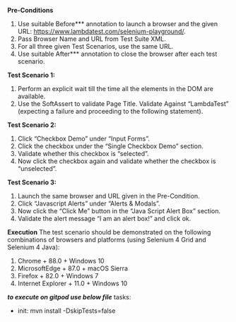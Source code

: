 **Pre-Conditions**
1. Use suitable Before*** annotation to launch a browser and the
given URL: https://www.lambdatest.com/selenium-playground/.
2. Pass Browser Name and URL from Test Suite XML.
3. For all three given Test Scenarios, use the same URL.
4. Use suitable After*** annotation to close the browser after each
test scenario.

**Test Scenario 1:**
1. Perform an explicit wait till the time all the elements in the
DOM are available.
2. Use the SoftAssert to validate Page Title. Validate Against
“LambdaTest” (expecting a failure and proceeding to the
following statement).

**Test Scenario 2:**
1. Click “Checkbox Demo” under “Input Forms”.
2. Click the checkbox under the “Single Checkbox Demo” section.
3. Validate whether this checkbox is “selected”.
4. Now click the checkbox again and validate whether the
checkbox is “unselected”.

**Test Scenario 3:**
1. Launch the same browser and URL given in the Pre-Condition.
2. Click “Javascript Alerts” under “Alerts & Modals”.
3. Now click the “Click Me” button in the “Java Script Alert Box”
section.
4. Validate the alert message “I am an alert box!” and click ok.

 **Execution**
The test scenario should be demonstrated on the following combinations of
browsers and platforms (using Selenium 4 Grid and Selenium 4 Java):
1. Chrome + 88.0 + Windows 10
2. MicrosoftEdge + 87.0 + macOS Sierra
3. Firefox + 82.0 + Windows 7
4. Internet Explorer + 11.0 + Windows 10

 ***to execute on gitpod use below file***
 tasks:
  - init: mvn install -DskipTests=false
